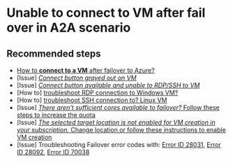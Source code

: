 <properties
	pageTitle="Unable to connect to VM after fail over in A2A"
	description="Unable to connect to VM after fail over in A2A"
	service="microsoft.recoveryservices"
	resource="vaults"
	authors="v-bllydi"
	displayOrder=""
	selfHelpType="generic"
	supportTopicIds="32574725"
	resourceTags=""
	productPesIds="15207"
	cloudEnvironments="public"
/>

# Unable to connect to VM after fail over in A2A scenario
## **Recommended steps**
- [How to **connect to a VM** after failover to Azure?](https://docs.microsoft.com/azure/site-recovery/site-recovery-test-failover-to-azure#prepare-to-connect-to-azure-vms-after-failover)<br>
- [Issue] [*Connect button grayed out on VM*](https://aka.ms/unabletordpssh)<br>
- [Issue] [*Connect button available and unable to RDP/SSH to VM*](https://aka.ms/unabletordpssh)<br>
- [How to] [troubleshoot RDP connection to Windows VM?](https://docs.microsoft.com/azure/virtual-machines/windows/troubleshoot-rdp-connection)<br>
- [How to] [troubleshoot SSH connection to? Linux VM](https://docs.microsoft.com/azure/virtual-machines/linux/detailed-troubleshoot-ssh-connection)<br>
- [Issue] [*There aren't sufficient cores available to failover?* Follow these steps to increase the quota ](https://docs.microsoft.com/azure/azure-supportability/resource-manager-core-quotas-request)<br>
- [Issue] [*The selected target location is not enabled for VM creation in your subscription.* Change location or follow these instructions to enable VM creation ](https://docs.microsoft.com/azure/azure-supportability/resource-manager-core-quotas-request)<br>
- [Issue] Troubleshooting Failover error codes with: [Error ID 28031](https://docs.microsoft.com/azure/site-recovery/site-recovery-failover-to-azure-troubleshoot#failover-failed-with-error-id-28031), [Error ID 28092](https://docs.microsoft.com/azure/site-recovery/site-recovery-failover-to-azure-troubleshoot#failover-failed-with-error-id-28092), [Error ID 70038](https://docs.microsoft.com/azure/site-recovery/site-recovery-failover-to-azure-troubleshoot#failover-failed-with-error-id-70038)<br>
